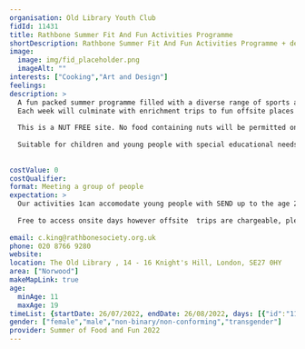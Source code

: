 ```yaml
---
organisation: Old Library Youth Club
fidId: 11431
title: Rathbone Summer Fit And Fun Activities Programme
shortDescription: Rathbone Summer Fit And Fun Activities Programme + description
image:
  image: img/fid_placeholder.png
  imageAlt: ""
interests: ["Cooking","Art and Design"]
feelings:
description: >
  A fun packed summer programme filled with a diverse range of sports and other physical activities suitable for all abilities. Young people will have the opportunity to participate in creative arts and crafts, digital and social media workshops, music and indoor games. At the heart of our programme will be our 'Chef and Share' cooking sessions, young people will prepare a healthy balanced meal that all young people will sit down to eat. The menu will be planned weekly utilizing our Phunky food nutritional resource and eat well meal planning guide.
  Each week will culminate with enrichment trips to fun offsite places of interest. (Trips will be chargeable).
  
  This is a NUT FREE site. No food containing nuts will be permitted on site. 
  
  Suitable for children and young people with special educational needs and disabilities.
  
  
costValue: 0
costQualifier: 
format: Meeting a group of people
expectation: >
  Our activities 1can accomodate young people with SEND up to the age 25 years old. 
  
  Free to access onsite days however offsite  trips are chargeable, please ask us for more information. 
  
email: c.king@rathbonesociety.org.uk
phone: 020 8766 9280
website: 
location: The Old Library , 14 - 16 Knight's Hill, London, SE27 0HY
area: ["Norwood"]
makeMapLink: true
age:
  minAge: 11
  maxAge: 19
timeList: {startDate: 26/07/2022, endDate: 26/08/2022, days: [{"id":"11431","fis_provider_name":"Rathbone Summer Fit And Fun Activities Programme","day":"Tuesday","start_time":"1:00 PM","end_time":"6:00 PM"},{"id":"11431","fis_provider_name":"Rathbone Summer Fit And Fun Activities Programme","day":"Wednesday","start_time":"1:00 PM","end_time":"6:00 PM"},{"id":"11431","fis_provider_name":"Rathbone Summer Fit And Fun Activities Programme","day":"Thursday","start_time":"1:00 PM","end_time":"6:00 PM"},{"id":"11431","fis_provider_name":"Rathbone Summer Fit And Fun Activities Programme","day":"Friday","start_time":"1:00 PM","end_time":"6:00 PM"}] }
gender: ["female","male","non-binary/non-conforming","transgender"]
provider: Summer of Food and Fun 2022
---
```


